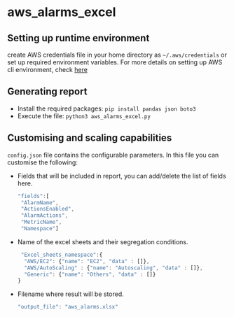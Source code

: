 # aws_alarms_excel

## Setting up runtime environment

  create AWS credentials file in your home directory as `~/.aws/credentials` or set up required environment variables. For more details on setting up AWS cli environment, check [here](https://docs.aws.amazon.com/cli/latest/userguide/cli-chap-configure.html)

## Generating report

- Install the required packages:
    `pip install pandas json boto3`  
- Execute the file:
    `python3 aws_alarms_excel.py`

## Customising and scaling capabilities

  `config.json` file contains the configurable parameters. In this file you can customise the following:

- Fields that will be included in report, you can add/delete the list of fields here.

     ```javascript
     "fields":[
      "AlarmName",
      "ActionsEnabled",
      "AlarmActions",
      "MetricName",
      "Namespace"]
   ```

- Name of the excel sheets and their segregation conditions.

    ```javascript
     "Excel_sheets_namespace":{
      "AWS/EC2": {"name": "EC2", "data" : []},
      "AWS/AutoScaling" : {"name": "Autoscaling", "data" : []}, 
      "Generic": {"name": "Others", "data" : []}
   }
   ```

- Filename where result will be stored.

    ```javascript
    "output_file": "aws_alarms.xlsx"
    ```
